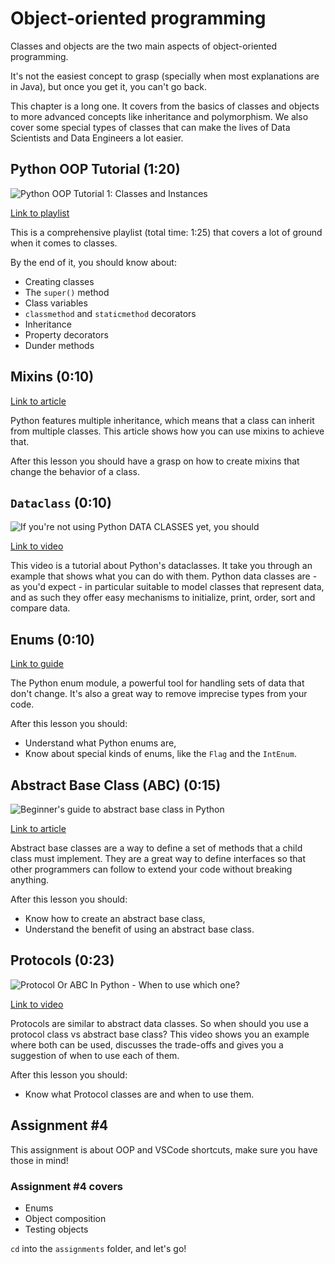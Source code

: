 # Object-oriented programming

Classes and objects are the two main aspects of object-oriented programming.

It's not the easiest concept to grasp (specially when most explanations are in Java), but once you get it, you can't go back.

This chapter is a long one. It covers from the basics of classes and objects to more advanced concepts like inheritance and polymorphism. We also cover some special types of classes that can make the lives of Data Scientists and Data Engineers a lot easier.

## Python OOP Tutorial (1:20)

![Python OOP Tutorial 1: Classes and Instances](../images/b9bfb9ef3dff1cb8eff0133cd24a5052b030e998298c3ee9bf60f2d4141fc53b.png)

[Link to playlist](https://youtube.com/playlist?list=PL-osiE80TeTsqhIuOqKhwlXsIBIdSeYtc)

This is a comprehensive playlist (total time: 1:25) that covers a lot of ground when it comes to classes.

By the end of it, you should know about:

- Creating classes
- The `super()` method
- Class variables
- `classmethod` and `staticmethod` decorators
- Inheritance
- Property decorators
- Dunder methods

## Mixins (0:10)

[Link to article](https://dev.to/bikramjeetsingh/write-composable-reusable-python-classes-using-mixins-6lj)

Python features multiple inheritance, which means that a class can inherit from multiple classes. This article shows how you can use mixins to achieve that.

After this lesson you should have a grasp on how to create mixins that change the behavior of a class.

## `Dataclass` (0:10)

![If you're not using Python DATA CLASSES yet, you should](../images/f3680b4b05228b4b2afd40f7df71cdcd7a3105f6ab845d8d9d0239ebc2d42e6b.png)

[Link to video](https://youtu.be/vRVVyl9uaZc)

This video is a tutorial about Python's dataclasses. It take  you through an example that shows what you can do with them. Python data classes are - as you'd expect - in particular suitable to model classes that represent data, and as such they offer easy mechanisms to initialize, print, order, sort and compare data.

## Enums (0:10)

[Link to guide](https://gamedevacademy.org/python-enum-tutorial/)

The Python enum module, a powerful tool for handling sets of data that don't change. It's also a great way to remove imprecise types from your code.

After this lesson you should:

- Understand what Python enums are,
- Know about special kinds of enums, like the `Flag` and the `IntEnum`.

## Abstract Base Class (ABC) (0:15)

![Beginner's guide to abstract base class in Python](../images/2eeef0b41d2ef6e13c06b505ccb59d909906502a0e0adc98dc6fa0f250d2d9e7.png)

[Link to article](https://dev.to/dollardhingra/understanding-the-abstract-base-class-in-python-k7h)

Abstract base classes are a way to define a set of methods that a child class must implement. They are a great way to define interfaces so that other programmers can follow to extend your code without breaking anything.

After this lesson you should:

- Know how to create an abstract base class,
- Understand the benefit of using an abstract base class.

## Protocols (0:23)

![Protocol Or ABC In Python - When to use which one?](../images/8c1f28fa05e0dec2a0abc8b6f6c9a9104b9aab5da93ede76dc00e6d6bfcc4d28.png)  

[Link to video](https://youtu.be/xvb5hGLoK0A)

Protocols are similar to abstract data classes. So when should you use a protocol class vs abstract base class? This video shows you an example where both can be used, discusses the trade-offs and gives you a suggestion of when to use each of them.

After this lesson you should:

- Know what Protocol classes are and when to use them.

## Assignment #4

This assignment is about OOP and VSCode shortcuts, make sure you have those in mind!

### Assignment #4 covers

- Enums
- Object composition
- Testing objects

`cd` into the `assignments` folder, and let's go!

